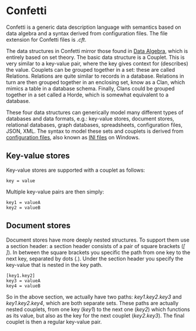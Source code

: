 # Confetti
Confetti is a generic data description language with semantics based on data algebra and a syntax derived from configuration files.
The file extension for Confetti files is _.cft_.

The data structures in Confetti mirror those found in [Data Algebra](https://algebraixlib.readthedocs.io/en/latest/intro.html), which is entirely based on set theory.
The basic data structure is a Couplet. This is very similar to a key-value pair, where the key gives context for (describes) the value. Couplets can be grouped together in a set: these are called Relations. Relations are quite similar to records in a database. Relations in turn are then grouped together in an enclosing set, know as a Clan, which mimics a table in a database schema. Finally, Clans could be grouped together in a set called a Horde, which is somewhat equivalent to a database.

These four data structures can generically model many different types of databases and data formats, e.g.: key-value stores, document stores, relational databases, graph databases, spreadsheets, configuration files, JSON, XML. The syntax to model these sets and couplets is derived from [configuration files](https://github.com/madmurphy/libconfini/blob/master/MANUAL.md), also known as [INI files](https://en.wikipedia.org/wiki/INI_file) on Windows.

## Key-value stores

Key-value stores are supported with a couplet as follows:

    key = value

Multiple key-value pairs are then simply:

    key1 = valueA
    key2 = valueB

## Document stores

Document stores have more deeply nested structures. To support them use a section header: a section header consists of a pair of square brackets (_[ ]_). In between the square brackets you specific the path from one key to the next key, separated by dots (_._). Under the section header you specify the key-value that is nested in the key path.

    [key1.key2]
    key3 = valueA
    key4 = valueB

So in the above section, we actually have two paths: _key1.key2.key3_ and _key1.key2.key4_, which are both separate sets. These paths are actually nested couplets, from one key (_key1_) to the next one (_key2_) which functions as its value, but also as the key for the next couplet (_key2.key3_). The final couplet is then a regular key-value pair.



